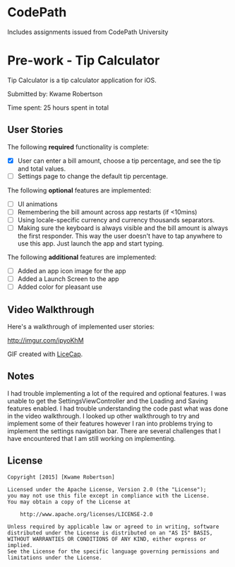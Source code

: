 # CodePath
Includes assignments issued from CodePath University

# Pre-work - Tip Calculator

Tip Calculator is a tip calculator application for iOS.

Submitted by: Kwame Robertson

Time spent: 25 hours spent in total

## User Stories

The following **required** functionality is complete:

* [X] User can enter a bill amount, choose a tip percentage, and see the tip and total values.
* [ ] Settings page to change the default tip percentage.

The following **optional** features are implemented:
* [ ] UI animations
* [ ] Remembering the bill amount across app restarts (if <10mins)
* [ ] Using locale-specific currency and currency thousands separators.
* [ ] Making sure the keyboard is always visible and the bill amount is always the first responder. This way the user doesn't have to tap anywhere to use this app. Just launch the app and start typing.

The following **additional** features are implemented:

- [ ] Added an app icon image for the app
- [ ] Added a Launch Screen to the app
- [ ] Added color for pleasant use

## Video Walkthrough 

Here's a walkthrough of implemented user stories:

http://imgur.com/ipyoKhM

GIF created with [LiceCap](http://www.cockos.com/licecap/).

## Notes

I had trouble implementing a lot of the required and optional features. I was unable to get the SettingsViewController and the Loading and Saving features enabled. I had trouble understanding the code past what was done in the video walkthrough. I looked up other walkthrough to try and implement some of their features however I ran into problems trying to implement the settings navigation bar. There are several challenges that I have encountered that I am still working on implementing. 

## License

    Copyright [2015] [Kwame Robertson]

    Licensed under the Apache License, Version 2.0 (the "License");
    you may not use this file except in compliance with the License.
    You may obtain a copy of the License at

        http://www.apache.org/licenses/LICENSE-2.0

    Unless required by applicable law or agreed to in writing, software
    distributed under the License is distributed on an "AS IS" BASIS,
    WITHOUT WARRANTIES OR CONDITIONS OF ANY KIND, either express or implied.
    See the License for the specific language governing permissions and
    limitations under the License.
